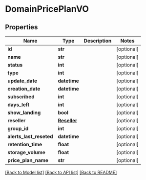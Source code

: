 # DomainPricePlanVO

## Properties
Name | Type | Description | Notes
------------ | ------------- | ------------- | -------------
**id** | **str** |  | [optional] 
**name** | **str** |  | [optional] 
**status** | **int** |  | [optional] 
**type** | **int** |  | [optional] 
**update_date** | **datetime** |  | [optional] 
**creation_date** | **datetime** |  | [optional] 
**subscribed** | **int** |  | [optional] 
**days_left** | **int** |  | [optional] 
**show_landing** | **bool** |  | [optional] 
**reseller** | [**Reseller**](Reseller.md) |  | [optional] 
**group_id** | **int** |  | [optional] 
**alerts_last_reseted** | **datetime** |  | [optional] 
**retention_time** | **float** |  | [optional] 
**storage_volume** | **float** |  | [optional] 
**price_plan_name** | **str** |  | [optional] 

[[Back to Model list]](../README.md#documentation-for-models) [[Back to API list]](../README.md#documentation-for-api-endpoints) [[Back to README]](../README.md)

